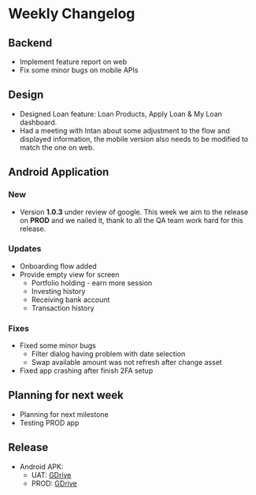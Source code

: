 # Weekly Changelog
## Backend
- Implement feature report on web
- Fix some minor bugs on mobile APIs

## Design
- Designed Loan feature: Loan Products, Apply Loan & My Loan dashboard.
- Had a meeting with Intan about some adjustment to the flow and displayed information, the mobile version also needs to be modified to match the one on web.

## Android Application
### New
- Version **1.0.3** under review of google. This week we aim to the release on **PROD** and we nailed it, thank to all the QA team work hard for this release.

### Updates
- Onboarding flow added
- Provide empty view for screen
    - Portfolio holding - earn more session
    - Investing history
    - Receiving bank account
    - Transaction history

### Fixes
- Fixed some minor bugs
    - Filter dialog having problem with date selection
    - Swap available amount was not refresh after change asset
- Fixed app crashing after finish 2FA setup

## Planning for next week
- Planning for next milestone
- Testing PROD app


## Release
- Android APK: 
	- UAT: [GDrive](https://drive.google.com/file/d/11Lfu1-DUbY7y7VvL6LobuLRXNgAEQ-lX/view)
	- PROD: [GDrive](https://drive.google.com/file/d/17jNNCN1Bbhna3otKQg6dYx2F5gA2jZ3y/view)